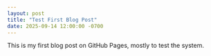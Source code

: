 ```yaml
---
layout: post
title: "Test First Blog Post"
date: 2025-09-14 12:00:00 -0700
---
```


This is my first blog post on GitHub Pages, mostly to test the system.
